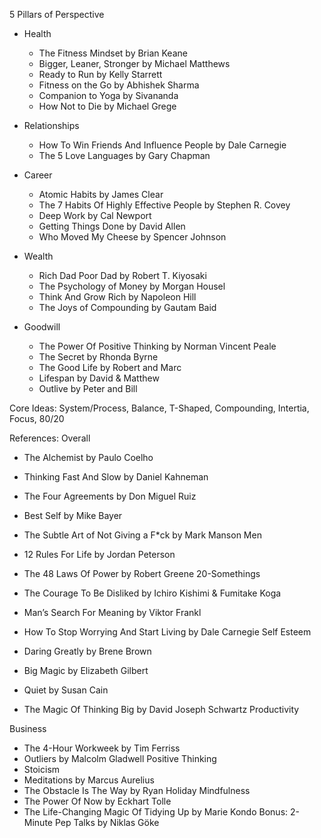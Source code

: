 
5 Pillars of Perspective

- Health
  - The Fitness Mindset by Brian Keane
  - Bigger, Leaner, Stronger by Michael Matthews
  - Ready to Run by Kelly Starrett
  - Fitness on the Go by Abhishek Sharma
  - Companion to Yoga by Sivananda
  - How Not to Die by Michael Grege
    
- Relationships
  - How To Win Friends And Influence People by Dale Carnegie
  - The 5 Love Languages by Gary Chapman

- Career
  - Atomic Habits by James Clear
  - The 7 Habits Of Highly Effective People by Stephen R. Covey
  - Deep Work by Cal Newport
  - Getting Things Done by David Allen
  - Who Moved My Cheese by Spencer Johnson
    
- Wealth
  - Rich Dad Poor Dad by Robert T. Kiyosaki
  - The Psychology of Money by Morgan Housel
  - Think And Grow Rich by Napoleon Hill
  - The Joys of Compounding by Gautam Baid

    
- Goodwill
  - The Power Of Positive Thinking by Norman Vincent Peale
  - The Secret by Rhonda Byrne
  - The Good Life by Robert and Marc
  - Lifespan by David & Matthew
  - Outlive by Peter and Bill
    
Core Ideas: System/Process, Balance, T-Shaped, Compounding, Intertia, Focus, 80/20

References:
Overall
- The Alchemist by Paulo Coelho

- Thinking Fast And Slow by Daniel Kahneman
- The Four Agreements by Don Miguel Ruiz
- Best Self by Mike Bayer
- The Subtle Art of Not Giving a F*ck by Mark Manson
Men
- 12 Rules For Life by Jordan Peterson
- The 48 Laws Of Power by Robert Greene
20-Somethings
- The Courage To Be Disliked by Ichiro Kishimi & Fumitake Koga
- Man’s Search For Meaning by Viktor Frankl
- How To Stop Worrying And Start Living by Dale Carnegie
Self Esteem
- Daring Greatly by Brene Brown
- Big Magic by Elizabeth Gilbert
- Quiet by Susan Cain
- The Magic Of Thinking Big by David Joseph Schwartz
Productivity

Business
- The 4-Hour Workweek by Tim Ferriss
- Outliers by Malcolm Gladwell
Positive Thinking
- Stoicism
- Meditations by Marcus Aurelius
- The Obstacle Is The Way by Ryan Holiday
Mindfulness
- The Power Of Now by Eckhart Tolle
- The Life-Changing Magic Of Tidying Up by Marie Kondo
Bonus: 2-Minute Pep Talks by Niklas Göke


